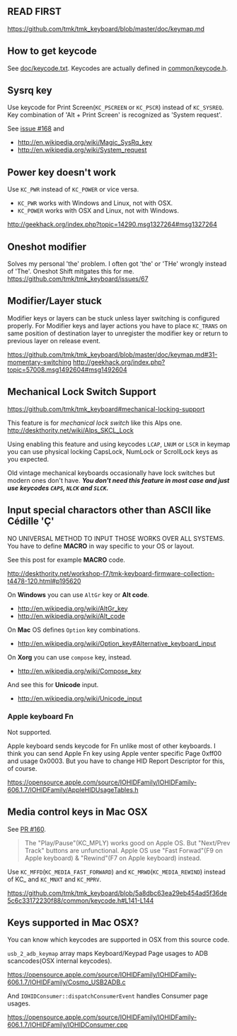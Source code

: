 ## READ FIRST
https://github.com/tmk/tmk_keyboard/blob/master/doc/keymap.md

## How to get keycode
See [doc/keycode.txt](https://github.com/tmk/tmk_keyboard/blob/master/doc/keycode.txt).
Keycodes are actually defined in [common/keycode.h](https://github.com/tmk/tmk_keyboard/blob/master/common/keycode.h).

## Sysrq key
Use keycode for Print Screen(`KC_PSCREEN` or `KC_PSCR`) instead of `KC_SYSREQ`. Key combination of 'Alt + Print Screen' is recognized as 'System request'.

See [issue #168](https://github.com/tmk/tmk_keyboard/issues/168) and
- http://en.wikipedia.org/wiki/Magic_SysRq_key
- http://en.wikipedia.org/wiki/System_request

## Power key doesn't work
Use `KC_PWR` instead of `KC_POWER` or vice versa.
- `KC_PWR` works with Windows and Linux, not with OSX.
- `KC_POWER` works with OSX and Linux, not with Windows.

http://geekhack.org/index.php?topic=14290.msg1327264#msg1327264

## Oneshot modifier
Solves my personal 'the' problem. I often got 'the' or 'THe' wrongly instead of 'The'.  Oneshot Shift mitgates this for me.
https://github.com/tmk/tmk_keyboard/issues/67

## Modifier/Layer stuck
Modifier keys or layers can be stuck unless layer switching is configured properly.
For Modifier keys and layer actions you have to place `KC_TRANS` on same position of destination layer to  unregister the modifier key or return to previous layer on release event.

https://github.com/tmk/tmk_keyboard/blob/master/doc/keymap.md#31-momentary-switching
http://geekhack.org/index.php?topic=57008.msg1492604#msg1492604


## Mechanical Lock Switch Support
https://github.com/tmk/tmk_keyboard#mechanical-locking-support

This feature is for *mechanical lock switch* like this Alps one.
http://deskthority.net/wiki/Alps_SKCL_Lock

Using enabling this feature and using keycodes `LCAP`, `LNUM` or `LSCR` in keymap you can use physical locking CapsLock, NumLock or ScrollLock keys as you expected.

Old vintage mechanical keyboards occasionally have lock switches but modern ones don't have. ***You don't need this feature in most case and just use keycodes `CAPS`, `NLCK` and `SLCK`.***


## Input special charactors other than ASCII like Cédille 'Ç'
NO UNIVERSAL METHOD TO INPUT THOSE WORKS OVER ALL SYSTEMS. You have to define **MACRO** in way specific to your OS or layout.

See this post for example **MACRO** code.

http://deskthority.net/workshop-f7/tmk-keyboard-firmware-collection-t4478-120.html#p195620

On **Windows** you can use `AltGr` key or **Alt code**.
- http://en.wikipedia.org/wiki/AltGr_key
- http://en.wikipedia.org/wiki/Alt_code

On **Mac** OS defines `Option` key combinations.
- http://en.wikipedia.org/wiki/Option_key#Alternative_keyboard_input

On **Xorg** you can use `compose` key, instead.
- http://en.wikipedia.org/wiki/Compose_key

And see this for **Unicode** input.
- http://en.wikipedia.org/wiki/Unicode_input


### Apple keyboard Fn
Not supported.

Apple keyboard sends keycode for Fn unlike most of other keyboards.
I think you can send Apple Fn key using Apple venter specific Page 0xff00 and usage 0x0003. But you have to change HID Report Descriptor for this, of course.

https://opensource.apple.com/source/IOHIDFamily/IOHIDFamily-606.1.7/IOHIDFamily/AppleHIDUsageTables.h


## Media control keys in Mac OSX
See [PR #160](https://github.com/tmk/tmk_keyboard/issues/160).

>The "Play/Pause"(KC_MPLY) works good on Apple OS. But "Next/Prev Track" buttons are unfunctional.
Apple OS use "Fast Forwad"(F9 on Apple keyboard) & "Rewind"(F7 on Apple keyboard) instead.

Use `KC_MFFD`(`KC_MEDIA_FAST_FORWARD`) and `KC_MRWD`(`KC_MEDIA_REWIND`) instead of KC_ and `KC_MNXT` and `KC_MPRV`.

https://github.com/tmk/tmk_keyboard/blob/5a8dbc63ea29eb454ad5f36de5c6c33172230f88/common/keycode.h#L141-L144


## Keys supported in Mac OSX?
You can know which keycodes are supported in OSX from this source code.

`usb_2_adb_keymap` array maps Keyboard/Keypad Page usages to ADB scancodes(OSX internal keycodes).

https://opensource.apple.com/source/IOHIDFamily/IOHIDFamily-606.1.7/IOHIDFamily/Cosmo_USB2ADB.c

And `IOHIDConsumer::dispatchConsumerEvent` handles Consumer page usages.

https://opensource.apple.com/source/IOHIDFamily/IOHIDFamily-606.1.7/IOHIDFamily/IOHIDConsumer.cpp